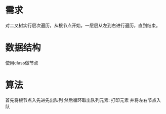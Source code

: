 # 需求
对二叉树实行层次遍历，从根节点开始，一层层从左到右进行遍历，直到结束。

# 数据结构
使用class做节点

# 算法
首先将根节点入先进先出队列
然后循环取出队列元素:
    打印元素
    并将左右节点入队

